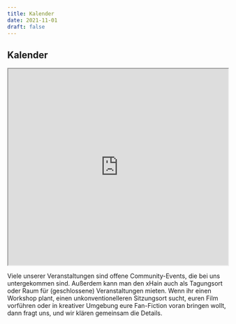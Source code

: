 ```yaml
---
title: Kalender
date: 2021-11-01
draft: false
---
```


## Kalender

<iframe width="100%" height="450" src="https://files.x-hain.de/index.php/apps/calendar/embed/Yi63cicwgDnjaBHR/listMonth/now"></iframe>

Viele unserer Veranstaltungen sind offene Community-Events, die bei uns untergekommen sind. Außerdem kann man den xHain auch als Tagungsort oder Raum für (geschlossene) Veranstaltungen mieten. Wenn ihr einen Workshop plant, einen unkonventionelleren Sitzungsort sucht, euren Film vorführen oder in kreativer Umgebung eure Fan-Fiction voran bringen wollt, dann fragt uns, und wir klären gemeinsam die Details.
